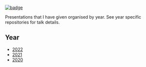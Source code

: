 
[![badge](https://img.shields.io/badge/Develop-Presentations-blue.svg)](https://mybinder.org/v2/gh/seabbs/presentations/master?urlpath=rstudio)

Presentations that I have given organised by year. See year specific repositories for talk details.

## Year

- [2022](https://samabbott.co.uk/presentations/2022)
- [2021](https://samabbott.co.uk/presentations/2021)
- [2020](https://samabbott.co.uk/presentations/2020)

